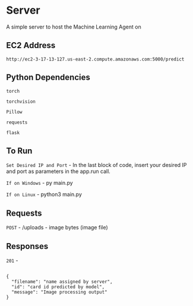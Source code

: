 # Server
A simple server to host the Machine Learning Agent on

## EC2 Address

`http://ec2-3-17-13-127.us-east-2.compute.amazonaws.com:5000/predict`


## Python Dependencies 

`torch`

`torchvision`

`Pillow`

`requests`

`flask`

## To Run

`Set Desired IP and Port` - In the last block of code, insert your desired IP and port as parameters in the app.run call. 

`If on Windows` - py main.py

`If on Linux` - python3 main.py

## Requests

`POST` - /uploads - image bytes (image file)

## Responses

`201` -

~~~

{
  "filename": "name assigned by server",
  "id": "card id predicted by model",
  "message": "Image processing output"
}

~~~